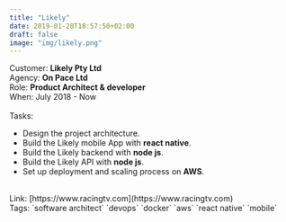 ```yaml
---
title: "Likely"
date: 2019-01-28T18:57:50+02:00
draft: false
image: "img/likely.png"
---
```


Customer: **Likely Pty Ltd**<br>
Agency: **On Pace Ltd**<br>
Role: **Product Architect & developer**<br>
When: July 2018 - Now<br>
<br>Tasks:<br>
- Design the project architecture.<br>
- Build the Likely mobile App with **react native**.<br>
- Build the Likely backend with **node js**.<br>
- Build the Likely API with **node js**.<br>
- Set up deployment and scaling process on **AWS**.<br>
<br>
Link: [https://www.racingtv.com](https://www.racingtv.com)<br>
Tags: `software architect` `devops` `docker` `aws` `react native` `mobile`